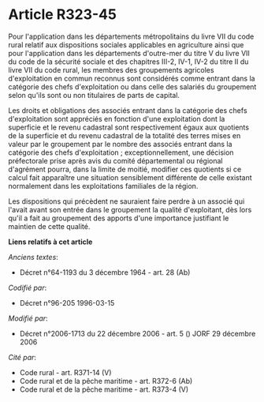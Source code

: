 # Article R323-45

Pour l'application dans les départements métropolitains du livre VII du code rural relatif aux dispositions sociales
applicables en agriculture ainsi que pour l'application dans les départements d'outre-mer du titre V du livre VII du code de
la sécurité sociale et des chapitres III-2, IV-1, IV-2 du titre II du livre VII du code rural, les membres des groupements
agricoles d'exploitation en commun reconnus sont considérés comme entrant dans la catégorie des chefs d'exploitation ou dans
celle des salariés du groupement selon qu'ils sont ou non titulaires de parts de capital.

Les droits et obligations des associés entrant dans la catégorie des chefs d'exploitation sont appréciés en fonction d'une
exploitation dont la superficie et le revenu cadastral sont respectivement égaux aux quotients de la superficie et du revenu
cadastral de la totalité des terres mises en valeur par le groupement par le nombre des associés entrant dans la catégorie
des chefs d'exploitation ; exceptionnellement, une décision préfectorale prise après avis du comité départemental ou régional
d'agrément pourra, dans la limite de moitié, modifier ces quotients si ce calcul fait apparaître une situation sensiblement
différente de celle existant normalement dans les exploitations familiales de la région.

Les dispositions qui précèdent ne sauraient faire perdre à un associé qui l'avait avant son entrée dans le groupement la
qualité d'exploitant, dès lors qu'il a fait au groupement des apports d'une importance justifiant le maintien de cette
qualité.

**Liens relatifs à cet article**

_Anciens textes_:

  - Décret n°64-1193 du 3 décembre 1964 - art. 28 (Ab)

_Codifié par_:

  - Décret n°96-205 1996-03-15

_Modifié par_:

  - Décret n°2006-1713 du 22 décembre 2006 - art. 5 () JORF 29 décembre 2006

_Cité par_:

  - Code rural - art. R371-14 (V)
  - Code rural et de la pêche maritime - art. R372-6 (Ab)
  - Code rural et de la pêche maritime - art. R373-4 (V)
